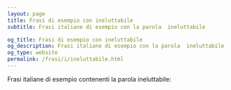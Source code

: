 ```yaml
---
layout: page
title: Frasi di esempio con ineluttabile 
subtitle: Frasi italiane di esempio con la parola  ineluttabile

og_title: Frasi di esempio con ineluttabile 
og_description: Frasi italiane di esempio con la parola  ineluttabile
og_type: website
permalink: /frasi/i/ineluttabile.html
---
```


Frasi italiane di esempio contenenti la parola ineluttabile:


